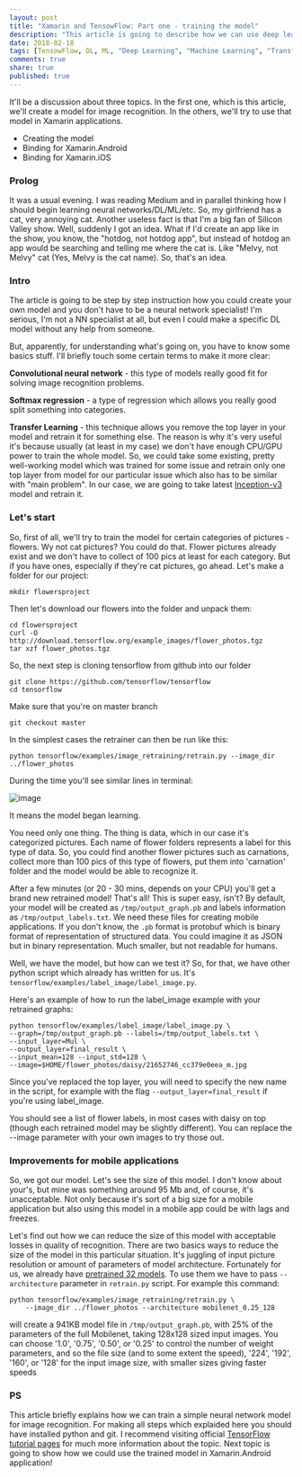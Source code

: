 ```yaml
---
layout: post
title: "Xamarin and TensowFlow: Part one - training the model"
description: "This article is going to describe how we can use deep learning with TensorFlow for training a model which will be looking at a picture for finding some object on the picture, and how it is actually easy to do."
date: 2018-02-18
tags: [TensowFlow, DL, ML, "Deep Learning", "Machine Learning", "Transfer Learning", "ImageNet", "Convolutional neural network", "Inception-v3", "Softmax regression"]
comments: true
share: true
published: true
---
```


It'll be a discussion about three topics. In the first one, which is this article, we'll create a model for image recognition. In the others, we'll try to use that model in Xamarin applications.

- Creating the model
- Binding for Xamarin.Android
- Binding for Xamarin.iOS

### Prolog

It was a usual evening. I was reading Medium and in parallel thinking how I should begin learning neural networks/DL/ML/etc. So, my girlfriend has a cat, very annoying cat. Another useless fact is that I'm a big fan of Silicon Valley show. Well, suddenly I got an idea. What if I'd create an app like in the show, you know, the "hotdog, not hotdog app", but instead of hotdog an app would be searching and telling me where the cat is. Like "Melvy, not Melvy" cat (Yes, Melvy is the cat name). So, that's an idea.

### Intro

The article is going to be step by step instruction how you could create your own model and you don't have to be a neural network specialist! I'm serious, I'm not a NN specialist at all, but even I could make a specific DL model without any help from someone.

But, apparently, for understanding what's going on, you have to know some basics stuff. I'll briefly touch some certain terms to make it more clear:

**Convolutional neural network** - this type of models really good fit for solving image recognition problems.

**Softmax regression** - a type of regression which allows you really good split something into categories.

**Transfer Learning** - this technique allows you remove the top layer in your model and retrain it for something else. The reason is why it's very useful it's because usually (at least in my case) we don't have enough CPU/GPU power to train the whole model. So, we could take some existing, pretty well-working model which was trained for some issue and retrain only one top layer from model for our particular issue which also has to be similar with "main problem". In our case, we are going to take latest [Inception-v3](https://arxiv.org/abs/1512.00567) model and retrain it.

### Let's start

So, first of all, we'll try to train the model for certain categories of pictures - flowers. Wy not cat pictures? You could do that. Flower pictures already exist and we don't have to collect of 100 pics at least for each category. But if you have ones, especially if they're cat pictures, go ahead. Let's make a folder for our project:

```
mkdir flowersproject
```

Then let's download our flowers into the folder and unpack them:

```
cd flowersproject
curl -O http://download.tensorflow.org/example_images/flower_photos.tgz
tar xzf flower_photos.tgz
```

So, the next step is cloning tensorflow from github into our folder

```
git clone https://github.com/tensorflow/tensorflow
cd tensorflow
```

Make sure that you're on master branch

```
git checkout master
```

In the simplest cases the retrainer can then be run like this:

```
python tensorflow/examples/image_retraining/retrain.py --image_dir ../flower_photos
```
During the time you'll see similar lines in terminal:

![image](http://g0rdan.com/assets/images/5wUW5nDhRi2U4qOtbik-Wg.png)

It means the model began learning.

You need only one thing. The thing is data, which in our case it's categorized pictures. Each name of flower folders represents a label for this type of data. So, you could find another flower pictures such as carnations, collect more than 100 pics of this type of flowers, put them into 'carnation' folder and the model would be able to recognize it.  

After a few minutes (or 20 - 30 mins, depends on your CPU) you'll get a brand new retrained model! That's all! This is super easy, isn't? By default, your model will be created as `/tmp/output_graph.pb` and labels information as `/tmp/output_labels.txt`. We need these files for creating mobile applications. If you don't know, the `.pb` format is protobuf which is binary format of representation of structured data. You could imagine it as JSON but in binary representation. Much smaller, but not readable for humans.

Well, we have the model, but how can we test it? So, for that, we have other python script which already has written for us. It's ```tensorflow/examples/label_image/label_image.py```.

Here's an example of how to run the label_image example with your retrained graphs:
```
python tensorflow/examples/label_image/label_image.py \
--graph=/tmp/output_graph.pb --labels=/tmp/output_labels.txt \
--input_layer=Mul \
--output_layer=final_result \
--input_mean=128 --input_std=128 \
--image=$HOME/flower_photos/daisy/21652746_cc379e0eea_m.jpg
```

Since you've replaced the top layer, you will need to specify the new name in the script, for example with the flag ```--output_layer=final_result``` if you're using label_image.

You should see a list of flower labels, in most cases with daisy on top (though each retrained model may be slightly different). You can replace the --image parameter with your own images to try those out.

### Improvements for mobile applications

So, we got our model. Let's see the size of this model. I don't know about your's, but mine was something around 95 Mb and, of course, it's unacceptable. Not only because it's sort of a big size for a mobile application but also using this model in a mobile app could be with lags and freezes.

Let's find out how we can reduce the size of this model with acceptable losses in quality of recognition. There are two basics ways to reduce the size of the model in this particular situation. It's juggling of input picture resolution or amount of parameters of model architecture. Fortunately for us, we already have [pretrained 32 models](https://research.googleblog.com/2017/06/mobilenets-open-source-models-for.html). To use them we have to pass ```--architecture``` parameter in ```retrain.py``` script. For example this command:
```
python tensorflow/examples/image_retraining/retrain.py \
    --image_dir ../flower_photos --architecture mobilenet_0.25_128
```
will create a 941KB model file in ```/tmp/output_graph.pb```, with 25% of the parameters of the full Mobilenet, taking 128x128 sized input images. You can choose '1.0', '0.75', '0.50', or '0.25' to control the number of weight parameters, and so the file size (and to some extent the speed), '224', '192', '160', or '128' for the input image size, with smaller sizes giving faster speeds

### PS

This article briefly explains how we can train a simple neural network model for image recognition. For making all steps which explaided here you should have installed python and git. I recommend visiting official [TensorFlow tutorial pages](https://www.tensorflow.org/get_started/) for much more information about the topic.
Next topic is going to show how we could use the trained model in Xamarin.Android application!